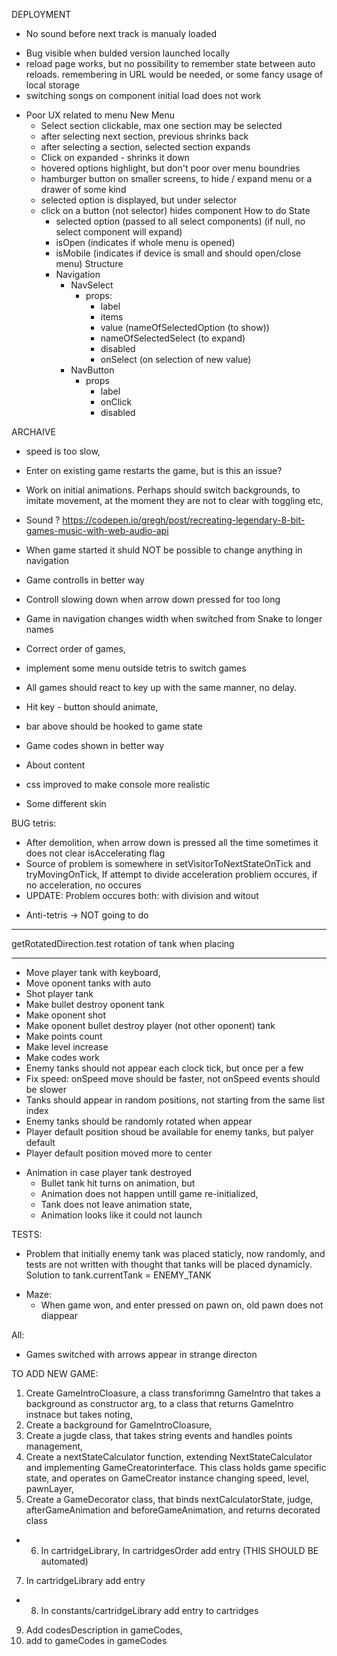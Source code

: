
DEPLOYMENT
* No sound before next track is manualy loaded
 - Bug visible when bulded version launched locally
 - reload page works, but no possibility to remember state between auto reloads. remembering in URL would be needed, or some fancy usage of local storage
 - switching songs on component initial load does not work

* Poor UX related to menu
  New Menu
    - Select section clickable, max one section may be selected
    - after selecting next section, previous shrinks back
    - after selecting a section, selected section expands
    - Click on expanded - shrinks it down
    - hovered options highlight, but don't poor over menu boundries
    - hamburger button on smaller screens, to hide / expand menu or a drawer of some kind
    - selected option is displayed, but under selector
    - click on a button (not selector) hides component
  How to do
    State
      - selected option (passed to all select components) (if null, no select component will expand)
      - isOpen (indicates if whole menu is opened)
      - isMobile (indicates if device is small and should open/close menu)
    Structure
      - Navigation
          - NavSelect
              - props:
                  - label
                  - items
                  - value (nameOfSelectedOption (to show))
                  - nameOfSelectedSelect (to expand)
                  - disabled
                  - onSelect (on selection of new value)
          - NavButton
              - props
                - label
                - onClick
                - disabled



ARCHAIVE

+ speed is too slow,

+ Enter on existing game restarts the game, but is this an issue?

+ Work on initial animations. Perhaps should switch backgrounds, to imitate movement, at the moment they are not to clear with toggling etc,

+ Sound ?   https://codepen.io/gregh/post/recreating-legendary-8-bit-games-music-with-web-audio-api
+ When game started it shuld NOT be possible to change anything in navigation
+ Game controlls in better way
+ Controll slowing down when arrow down pressed for too long
+ Game in navigation changes width when switched from Snake to longer names
+ Correct order of games,
+ implement some menu outside tetris to switch games
+ All games should react to key up with the same manner, no delay.
+ Hit key - button should animate,
+ bar above should be hooked to game state
+ Game codes shown in better way
+ About content
+ css improved to make console more realistic
+ Some different skin

BUG tetris:
+ After demolition, when arrow down is pressed all the time sometimes it does not clear isAccelerating flag
+ Source of problem is somewhere in setVisitorToNextStateOnTick and tryMovingOnTick,
If attempt to divide acceleration probliem occures, if no acceleration, no occures
+ UPDATE: Problem occures both: with division and witout

- Anti-tetris -> NOT going to do


************
getRotatedDirection.test
rotation of tank when placing
********
  + Move player tank with keyboard,
  + Move oponent tanks with auto
  + Shot player tank
  + Make bullet destroy oponent tank
  + Make oponent shot
  + Make oponent bullet destroy player (not other oponent) tank
  + Make points count
  + Make level increase
  + Make codes work
  + Enemy tanks should not appear each clock tick, but once per a few
  + Fix speed: onSpeed move should be faster, not onSpeed events should be slower
  + Tanks should appear in random positions, not starting from the same list index
  + Enemy tanks should be randomly rotated when appear
  + Player default position shoud be available for enemy tanks, but palyer default
  + Player default position moved more to center
  - Animation in case player tank destroyed
    + Bullet tank hit turns on animation, but
    + Animation does not happen untill game re-initialized,
    + Tank does not leave animation state,
    + Animation looks like it could not launch
  

TESTS:
  - Problem that initially enemy tank was placed staticly, now randomly, and tests are not written with thought that tanks will be placed dynamicly. Solution to tank.currentTank = ENEMY_TANK

* Maze:
  - When game won, and enter pressed on pawn on, old pawn does not diappear


All:
  - Games switched with arrows appear in strange directon
  
TO ADD NEW GAME:
1) Create GameIntroCloasure, a class transforimng GameIntro that takes a background as constructor arg, to a class that returns GameIntro instnace but takes noting,
2) Create a background for GameIntroCloasure,
3) Create a jugde class, that takes string events and handles points management,
4) Create a nextStateCalculator function, extending NextStateCalculator and implementing GameCreatorinterface. This class holds game specific state, and operates on GameCreator instance changing speed, level, pawnLayer,
5) Create a GameDecorator class, that binds nextCalculatorState, judge, afterGameAnimation and beforeGameAnimation, and returns decorated class

+ 6) In cartridgeLibrary, In cartridgesOrder add entry (THIS SHOULD BE automated)
7) In cartridgeLibrary add entry
+ 8) In constants/cartridgeLibrary add entry to cartridges
9) Add codesDescription in gameCodes, 
10) add to gameCodes in gameCodes

